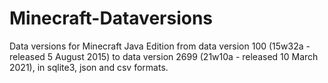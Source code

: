 # Minecraft-Dataversions

Data versions for Minecraft Java Edition from data version 100 (15w32a - released 5 August 2015) to data version 2699 (21w10a - released 10 March 2021), in sqlite3, json and csv formats.




